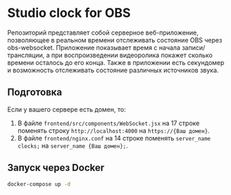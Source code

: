 # Studio clock for OBS

Репозиторий представляет собой серверное веб-приложение, позволяющее в реальном времени отслеживать
состояние OBS через obs-websocket. Приложение показывает время с начала записи/трансляции, а при воспроизведении
видеоролика покажет сколько времени осталось до его конца. Также в приложении есть секундомер и возможность
отслеживать состояние различных источников звука.

## Подготовка

Если у вашего сервере есть домен, то:
1. В файле `frontend/src/components/WebSocket.jsx` на 17 строке поменять строку `http://localhost:4000` на `https://{Ваш домен}`.
2. В файле `frontend/nginx.conf` на 14 строке поменять `server_name clocks;` на `server_name {Ваш домен};`.

## Запуск через Docker

```bash
docker-compose up -d
```

